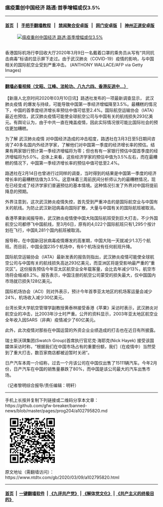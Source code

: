 ### 瘟疫重创中国经济  路透:首季增幅或仅3.5%
------------------------

#### [首页](https://github.com/gfw-breaker/banned-news/blob/master/README.md) &nbsp;&nbsp;|&nbsp;&nbsp; [手把手翻墙教程](https://github.com/gfw-breaker/guides/wiki) &nbsp;&nbsp;|&nbsp;&nbsp; [禁闻聚合安卓版](https://github.com/gfw-breaker/bn-android) &nbsp;&nbsp;|&nbsp;&nbsp; [网门安卓版](https://github.com/oGate2/oGate) &nbsp;&nbsp;|&nbsp;&nbsp; [神州正道安卓版](https://github.com/SzzdOgate/update) 



<div><div class="featured_image">
 <a href="https://i.ntdtv.com/assets/uploads/2020/03/GettyImages-1206163407.jpg" target="_blank">
  <figure>
   <img alt="瘟疫重创中国经济  路透:首季增幅或仅3.5%" src="https://i.ntdtv.com/assets/uploads/2020/03/GettyImages-1206163407-800x450.jpg"/>
  </figure><br/>
 </a>
 <span class="caption">
  香港国际机场行李回收大厅2020年3月9日一名戴着口罩的乘务员从写有“共同抗击病毒”标语的显示屏下走过。由于武汉肺炎（COVID-19）疫情的影响，与中国相关的国际航空业受到严重冲击。 (ANTHONY WALLACE/AFP via Getty Images)
 </span>
</div>
</div><hr/>

#### [翻墙必看视频（文昭、江峰、法轮功、八九六四、香港反送中...）](https://github.com/gfw-breaker/banned-news/blob/master/pages/link3.md)

<div><div class="post_content" itemprop="articleBody">
 <p>
  【新唐人北京时间2020年03月10日讯】路透社发布的一项最新调查显示，
  <ok href="https://www.ntdtv.com/gb/442749.htm">
   武汉肺炎疫情
  </ok>
  的爆发与持续，可能导致中国第一季经济增幅降至3.5%。最糟糕的情况下，中国的首季度经济增长率预估中值可低至2.4%。国际航空运输协会（IATA）最近也预估，武汉肺炎疫情可能使全球航空公司与中国有关的航线损失293亿美元。有舆论认为，由于中共一直在掩盖疫情，因此实际情况很可能比国际社会的预估更加糟糕。
 </p>
 <p>
  为了解
  <ok href="https://www.ntdtv.com/gb/442749.htm">
   武汉肺炎疫情
  </ok>
  对中国经济造成的冲击程度，路透社在3月3日至5日期间咨询了40多名国内外经济学家，了解他们对中国第一季度的经济增长率的预估。结果有两家银行预计第一季经济增幅将为零；但也有有一家银行预估中国首季度的经济增幅将为5.0%。总体上来看，这些经济学家的预估中值为3.5%左右，而在最糟糕的情况下，中国第一季经济增长率的预估中值可低至2.4%。
 </p>
 <p>
  路透社在2月14日也曾进行过同样的调查，当时得到的结果是中国第一季度的经济增长率的最糟糕估值为3.5%。这意味着三周前民间分析师认为的最糟糕情况，现在已经变成了经济学家们普遍预估的基本情境。这种情况引发了外界对中国将提前降息的预期。
 </p>
 <p>
  外界注意到，这次武汉肺炎疫情失控，首先受到严重冲击的是国际航空业与中国有关的航线。为防止武汉新冠病毒向国际扩散，大量与中国有关的国际航班被取消。
 </p>
 <p>
  香港苹果新闻报导称，武汉肺炎疫情使中国大陆国际航班受到巨大打击，不少外国航空公司都停飞中国航线，至3月6日，原有的4,022个国际航班只有1,295个按计划在飞行，中国8,281个国内航班被取消。
 </p>
 <p>
  报导称，在中国新冠状病毒疫情爆发的高峯期，中国大陆一天就减少1.3万个航班。而目前，中国全国235个机场中，有6个机场没有任何航班升降。
 </p>
 <p>
  国际航空运输协会（IATA）最新发表的报告则指出，武汉肺炎疫情可能使全球航空公司与中国有关的航线损失高达293亿美元，而亚洲区将是受影响最严重的“重灾区”。这份报告预估今年亚太区航空业全年载客量，会比去年减少13%，航空市场将会缩减8.2%。报告表示，中国注册的航空公司蒙受的损失最大，仅中国国内市场就已损失128亿美元。
 </p>
 <p>
  国际机场协会（ACI）则对外表示，预计今年首季亚太地区的机场客运量会减少24%，机场收入减少30亿美元。
 </p>
 <p>
  台湾长荣大学航空管理学副教授黄泰林接受香港《苹果》采访时表示，武汉肺炎对航空业的冲击，比2003年沙士时严重。公开的资料显示，2003年亚太地区航空业全年收入因SARS（非典）疫情减少了60亿美元。
 </p>
 <p>
  此外，此次疫情对那些在中国运营的外资企业业绩造成的打击也在近日有所披露。
 </p>
 <p>
  瑞士斯沃琪集团(Swatch Group)首席执行官尼克·海耶克(Nick Hayek) 接受该国媒体采访时称，“根据我们在中国市场占有的重要份额，我们（在疫情中）当然受到了重大打击，数百家商店都被迫暂时关闭”。
 </p>
 <p>
  日产汽车本周一介绍称，过去一个月该公司在中国仅出售了15111辆汽车。今年2月份，日产汽车在中国的销售量暴跌了80%，而中国是该公司最大的汽车出售市场。
 </p>
 <p>
  （记者黎明综合报导/责任编辑：明轩）
 </p>
 <div class="single_ad">
 </div>
</div>
</div>
<hr/>
手机上长按并复制下列链接或二维码分享本文章：<br/>
https://github.com/gfw-breaker/banned-news/blob/master/pages/prog204/a102795820.md <br/>
<a href='https://github.com/gfw-breaker/banned-news/blob/master/pages/prog204/a102795820.md'><img src='https://github.com/gfw-breaker/banned-news/blob/master/pages/prog204/a102795820.md.png'/></a> <br/>
原文地址（需翻墙访问）：https://www.ntdtv.com/gb/2020/03/09/a102795820.html


------------------------
#### [首页](https://github.com/gfw-breaker/banned-news/blob/master/README.md) &nbsp;|&nbsp; [一键翻墙软件](https://github.com/gfw-breaker/nogfw/blob/master/README.md) &nbsp;| [《九评共产党》](https://github.com/gfw-breaker/9ping.md/blob/master/README.md#九评之一评共产党是什么) | [《解体党文化》](https://github.com/gfw-breaker/jtdwh.md/blob/master/README.md) | [《共产主义的终极目的》](https://github.com/gfw-breaker/gczydzjmd.md/blob/master/README.md)


<img src='http://gfw-breaker.win/banned-news/pages/prog204/a102795820.md' width='0px' height='0px'/>